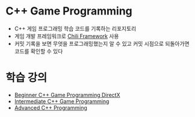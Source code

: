 # C++ Game Programming

- C++ 게임 프로그래밍 학습 코드를 기록하는 리포지토리
- 게임 개발 프레임워크로 [Chili Framework](https://github.com/planetchili/chili_framework) 사용
- 커밋 기록을 보면 무엇을 프로그래밍했는지 알 수 있고 커밋 시점으로 되돌아가면 코드를 확인할 수 있다

# 학습 강의

- [Beginner C++ Game Programming DirectX](https://www.youtube.com/playlist?list=PLqCJpWy5FohcehaXlCIt8sVBHBFFRVWsx)
- [Intermediate C++ Game Programming](https://www.youtube.com/playlist?list=PLqCJpWy5Fohfil0gvjzgdV4h29R9kDKtZ)
- [Advanced C++ Programming](https://www.youtube.com/playlist?list=PLqCJpWy5Fohd6Hg5BW8eAjo5SzQQYl43S)
